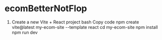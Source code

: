 # ecomBetterNotFlop

1. Create a new Vite + React project
   bash
   Copy code
   npm create vite@latest my-ecom-site --template react
   cd my-ecom-site
   npm install
   npm run dev
